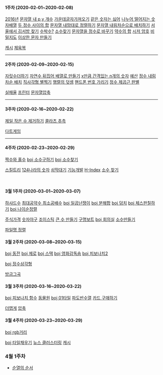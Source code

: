 #### 1주차 (2020-02-01~2020-02-08)
<!-- (하)  -->
 [2016년](https://programmers.co.kr/learn/courses/30/lessons/12901)
 [문자열 내 p,y 개수](https://programmers.co.kr/learn/courses/30/lessons/12916)
 [가운데글자가져오기](https://programmers.co.kr/learn/courses/30/lessons/12903?language=java)
 [같은 숫자는 싫어](https://programmers.co.kr/learn/courses/30/lessons/12906)
 [나누어 떨어지는 숫자배열](https://programmers.co.kr/learn/courses/30/lessons/12910)
 [두 정수 사이의 합](https://programmers.co.kr/learn/courses/30/lessons/12912?language=java)
 [문자열 내맘대로 정렬하기](https://programmers.co.kr/learn/courses/30/lessons/12915)
 [문자열 내림차순으로 배치하기](https://programmers.co.kr/learn/courses/30/lessons/12917?language=java)
 [서울에서 김서방 찾기](https://programmers.co.kr/learn/courses/30/lessons/12919)
 [수박수?](https://programmers.co.kr/learn/courses/30/lessons/12922)
 [소수찾기](https://programmers.co.kr/learn/courses/30/lessons/12921)
 [문자열을 정수로 바꾸기](https://programmers.co.kr/learn/courses/30/lessons/12925)
 [약수의 합](https://programmers.co.kr/learn/courses/30/lessons/12928)
 [시저 암호](https://programmers.co.kr/learn/courses/30/lessons/12926)
 [비밀지도](https://programmers.co.kr/learn/courses/30/lessons/17681)
 [이상한 문자 만들기](https://programmers.co.kr/learn/courses/30/lessons/12930#)
<br>

<!-- (중)  -->
 [캐시](https://github.com/TheCopiens/algorithm-study/blob/master/source/ohhako/coding%20test/kakao/%EC%BA%90%EC%8B%9C.md)
 [체육복](https://github.com/TheCopiens/algorithm-study/blob/ohhako/source/ohhako/200202_greedy.md)
<!-- (상)  -->
---
#### 2주차 (2020-02-09~2020-02-15)
<!-- (하)  -->
 [자릿수더하기](https://programmers.co.kr/learn/courses/30/lessons/12931)
 [자연수 뒤집어 배열로 만들기](https://programmers.co.kr/learn/courses/30/lessons/12932)
 [x만큼 간격있는 n개의 숫자](https://programmers.co.kr/learn/courses/30/lessons/12954)
 [예산](https://programmers.co.kr/learn/courses/30/lessons/12982)
 [정수 내림차순 배치](https://programmers.co.kr/learn/courses/30/lessons/12933)
 [직사각형 별찍기](https://programmers.co.kr/learn/courses/30/lessons/12969)
 [행렬의 덧셈](https://programmers.co.kr/learn/courses/30/lessons/12950)
 [핸드폰 번호 가리기](https://programmers.co.kr/learn/courses/30/lessons/12948)
 [정수 제곱근 판별](https://programmers.co.kr/learn/courses/30/lessons/12934)
<br>

<!-- (중)  -->
 [실패율](https://programmers.co.kr/learn/courses/30/lessons/42889)
 [프린터](https://programmers.co.kr/learn/courses/30/lessons/42587)
 [문자열압축](https://programmers.co.kr/learn/courses/30/lessons/60057)
<br>

<!-- (상)  -->
---
#### 3주차 (2020-02-16~2020-02-22)
<!-- (하)  -->
 [제일 작은 수 제거하기](https://programmers.co.kr/learn/courses/30/lessons/12935)
 [콜라츠 추측](https://programmers.co.kr/learn/courses/30/lessons/12943?language=java)
<br>
<!-- (중)  -->

 [다트게임](https://programmers.co.kr/learn/courses/30/lessons/17682)
<br>

---
#### 4주차 (2020-02-23~2020-02-29)
<!-- (하)  -->
 [짝수와 홀수](https://programmers.co.kr/learn/courses/30/lessons/12937)
 [boj 소수구하기](https://www.acmicpc.net/problem/1929)
 [boj 소수찾기](https://www.acmicpc.net/problem/1978)
<br>

<!-- (중)  -->
 [스킬트리](https://programmers.co.kr/learn/courses/30/lessons/49993)
 [124나라의 숫자](https://programmers.co.kr/learn/courses/30/lessons/12899#)
 [쇠막대기](https://programmers.co.kr/learn/courses/30/lessons/42585)
 [기능개발](https://programmers.co.kr/learn/courses/30/lessons/42586)
 [H-Index](https://programmers.co.kr/learn/courses/30/lessons/42747)
 [소수 찾기](https://programmers.co.kr/learn/courses/30/lessons/42839)

<br>
<!-- (상)  -->

#### 3월 1주차 (2020-03-01~2020-03-07)
 [하샤드수](https://programmers.co.kr/learn/courses/30/lessons/12947)
 [최대공약수 최소공배수](https://programmers.co.kr/learn/courses/30/lessons/12940) 
 [boj 일곱난쟁이](https://www.acmicpc.net/problem/2309) 
 [boj 분해합](https://www.acmicpc.net/problem/2231)
 [boj 덩치](https://www.acmicpc.net/problem/7568)
 [boj 체스판칠하기](https://www.acmicpc.net/problem/1018)
 [boj 나이순정렬](https://www.acmicpc.net/problem/10814)
<br>

 [주식가격](https://programmers.co.kr/learn/courses/30/lessons/42584)
 [숫자야구](https://programmers.co.kr/learn/courses/30/lessons/42841)
 [조이스틱](https://programmers.co.kr/learn/courses/30/lessons/42860)
 [큰 수 만들기](https://programmers.co.kr/learn/courses/30/lessons/42883)
 [구명보트](https://programmers.co.kr/learn/courses/30/lessons/42885)
 [boj 회의실](https://www.acmicpc.net/problem/1931)
 [소수만들기](https://programmers.co.kr/learn/courses/30/lessons/12977)
<br>

 [파일명 정렬](https://programmers.co.kr/learn/courses/30/lessons/17686)

#### 3월 2주차 (2020-03-08~2020-03-15)
[boj 동전](https://www.acmicpc.net/problem/11047)
[boj 제로](https://www.acmicpc.net/problem/10773)
[boj 스택](https://www.acmicpc.net/problem/10828)
[boj 영화감독숌](https://www.acmicpc.net/status?user_id=hrkeon0503&problem_id=1436&from_mine=1)
[boj 피보나치2](https://www.acmicpc.net/problem/2748)

[boj 정수삼각형](https://www.acmicpc.net/problem/1932)

[방금그곡](https://programmers.co.kr/learn/courses/30/lessons/17683)

#### 3월 3주차 (2020-03-16~2020-03-22)
 [boj 피보나치 함수](https://www.acmicpc.net/problem/1003)
 [동물원](https://www.acmicpc.net/problem/1309)
 [boj 01타일](https://www.acmicpc.net/problem/1904)
 [파도반수열](https://www.acmicpc.net/problem/9461)
 [카드 구매하기](https://www.acmicpc.net/problem/11052)

 [더맵게](https://programmers.co.kr/learn/courses/30/lessons/42626)
 [압축](https://programmers.co.kr/learn/courses/30/lessons/17684)

#### 3월 4주차 (2020-03-23~2020-03-29)
 [boj rgb거리](https://www.acmicpc.net/problem/1149)

<!-- - [boj 동전1](https://www.acmicpc.net/problem/2293) -->
 [boj 타일채우기](https://mizzo-dev.tistory.com/entry/baekjoon2133)
 [뉴스 클러스터링](https://programmers.co.kr/learn/courses/30/lessons/17677)
 [캐시](https://programmers.co.kr/learn/courses/30/lessons/17680)

<!-- 
- [균형잡힌 세상](https://www.acmicpc.net/problem/4949)
- [저울](https://programmers.co.kr/learn/courses/30/lessons/42886)
- [캐시](https://programmers.co.kr/learn/courses/30/lessons/17680)

- 상
- [boj 연속합](https://www.acmicpc.net/problem/1912)
  -->
### 4월 1주차
- [순열의 순서](https://www.acmicpc.net/problem/1722)
